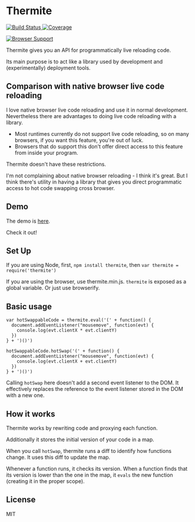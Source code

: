 Thermite
========

[![Build Status](https://secure.travis-ci.org/omphalos/thermite.png)
](http://travis-ci.org/omphalos/thermite)
[![Coverage](https://coveralls.io/repos/omphalos/thermite/badge.svg)
](https://coveralls.io/github/omphalos/thermite)

[![Browser Support](https://saucelabs.com/browser-matrix/omphalos_thermite.svg)
](https://saucelabs.com/u/omphalos_thermite)

Thermite gives you an API for programmatically live reloading code.

Its main purpose is to act like a library used by
development and (experimentally) deployment tools.

Comparison with native browser live code reloading
--------------------------------------------------

I love native browser live code reloading and use it in normal development.
Nevertheless there are advantages to doing live code reloading with a library.

* Most runtimes currently do not support live code reloading,
so on many browsers,
if you want this feature,
you're out of luck.
* Browsers that do support this
don't offer direct access to this feature
from inside your program.

Thermite doesn't have these restrictions.

I'm not complaining about native browser reloading - I think it's great.
But I think there's utility
in having a library that gives you
direct programmatic access to hot code swapping cross browser.

Demo
----

The demo is [here](https://omphalos.github.io/thermite).

Check it out!

Set Up
------

If you are using Node, first, `npm install thermite`,
then `var thermite = require('thermite')`

If you are using the browser, use thermite.min.js.
`thermite` is exposed as a global variable.
Or just use browserify.

Basic usage
-----------

    var hotSwappableCode = thermite.eval('(' + function() {
      document.addEventListener("mousemove", function(evt) {
        console.log(evt.clientX * evt.clientY)
      })
    } + ')()')

    hotSwappableCode.hotSwap('(' + function() {
      document.addEventListener("mousemove", function(evt) {
        console.log(evt.clientX + evt.clientY)
      })
    } + ')()')

Calling `hotSwap` here doesn't add a second event listener to the DOM.
It effectively replaces the reference to the event listener stored in the DOM
with a new one.

How it works
------------

Thermite works by rewriting code
and proxying each function.

Additionally it stores the initial version of your code in a map.

When you call `hotSwap`,
thermite runs a diff to identify how functions change.
It uses this diff to update the map.

Whenever a function runs, it checks its version.
When a function finds that its version is lower than the one in the map,
it `evals` the new function (creating it in the proper scope).

License
-------

MIT
